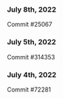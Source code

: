 ### July 8th, 2022

Commit #25067

### July 5th, 2022

Commit #314353


### July 4th, 2022

Commit #72281
